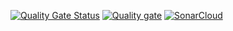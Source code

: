 [![Quality Gate Status](https://sonarcloud.io/api/project_badges/measure?project=P4r1nc3_sonar&metric=alert_status)](https://sonarcloud.io/summary/new_code?id=P4r1nc3_sonar)
[![Quality gate](https://sonarcloud.io/api/project_badges/quality_gate?project=P4r1nc3_sonar)](https://sonarcloud.io/summary/new_code?id=P4r1nc3_sonar)
[![SonarCloud](https://sonarcloud.io/images/project_badges/sonarcloud-white.svg)](https://sonarcloud.io/summary/new_code?id=P4r1nc3_sonar)